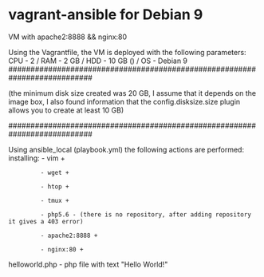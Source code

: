 # vagrant-ansible for Debian 9
VM with apache2:8888 &amp;&amp; nginx:80

Using the Vagrantfile, the VM is deployed with the following parameters:
CPU - 2 / RAM - 2 GB / HDD - 10 GB () / OS - Debian 9
###########################################################################

(the minimum disk size created was 20 GB, I assume that it depends on the image box, I also found information that the config.disksize.size plugin allows you to create at least 10 GB)

###########################################################################

Using ansible_local (playbook.yml) the following actions are performed:
 installing: 
             - vim +
 
             - wget +
             
             - htop +
             
             - tmux +
             
             - php5.6 - (there is no repository, after adding repository it gives a 403 error)
             
             - apache2:8888 +
             
             - nginx:80 +
             
helloworld.php - php file with text "Hello World!"

